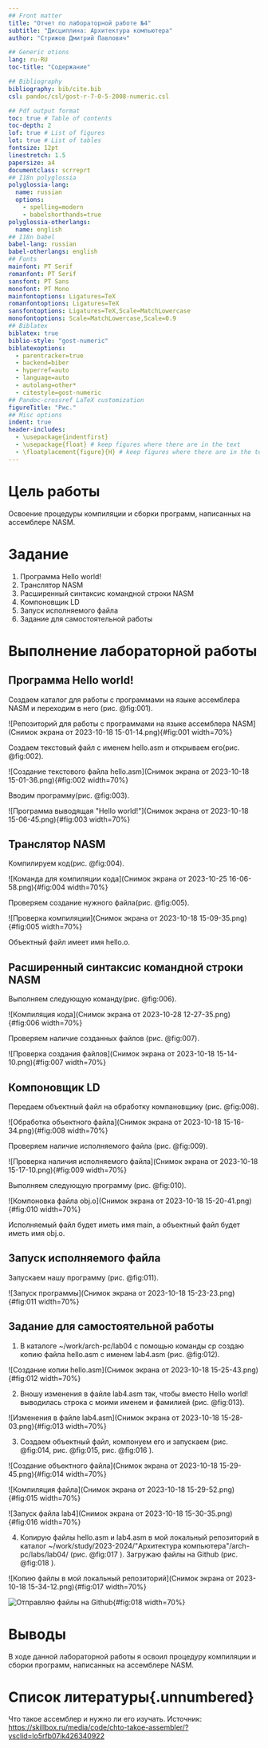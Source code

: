 ```yaml
---
## Front matter
title: "Отчет по лабораторной работе №4"
subtitle: "Дисциплина: Архитектура компьютера"
author: "Стрижов Дмитрий Павлович"

## Generic otions
lang: ru-RU
toc-title: "Содержание"

## Bibliography
bibliography: bib/cite.bib
csl: pandoc/csl/gost-r-7-0-5-2008-numeric.csl

## Pdf output format
toc: true # Table of contents
toc-depth: 2
lof: true # List of figures
lot: true # List of tables
fontsize: 12pt
linestretch: 1.5
papersize: a4
documentclass: scrreprt
## I18n polyglossia
polyglossia-lang:
  name: russian
  options:
	- spelling=modern
	- babelshorthands=true
polyglossia-otherlangs:
  name: english
## I18n babel
babel-lang: russian
babel-otherlangs: english
## Fonts
mainfont: PT Serif
romanfont: PT Serif
sansfont: PT Sans
monofont: PT Mono
mainfontoptions: Ligatures=TeX
romanfontoptions: Ligatures=TeX
sansfontoptions: Ligatures=TeX,Scale=MatchLowercase
monofontoptions: Scale=MatchLowercase,Scale=0.9
## Biblatex
biblatex: true
biblio-style: "gost-numeric"
biblatexoptions:
  - parentracker=true
  - backend=biber
  - hyperref=auto
  - language=auto
  - autolang=other*
  - citestyle=gost-numeric
## Pandoc-crossref LaTeX customization
figureTitle: "Рис."
## Misc options
indent: true
header-includes:
  - \usepackage{indentfirst}
  - \usepackage{float} # keep figures where there are in the text
  - \floatplacement{figure}{H} # keep figures where there are in the text
---
```


# Цель работы

Освоение процедуры компиляции и сборки программ, написанных на ассемблере NASM.


# Задание

1. Программа Hello world!
2. Транслятор NASM
3. Расширенный синтаксис командной строки NASM
4. Компоновщик LD
5. Запуск исполняемого файла
6. Задание для самостоятельной работы

# Выполнение лабораторной работы
## Программа Hello world!
Создаем каталог для работы с программами на языке ассемблера NASM и переходим в него (рис. @fig:001).

![Репозиторий для работы с программами на языке ассемблера NASM](Снимок экрана от 2023-10-18 15-01-14.png){#fig:001 width=70%}

Создаем текстовый файл с именем hello.asm и открываем его(рис. @fig:002).

![Создание текстового файла hello.asm](Снимок экрана от 2023-10-18 15-01-36.png){#fig:002 width=70%}


Вводим программу(рис. @fig:003).

![Программа выводящая "Hello world!"](Снимок экрана от 2023-10-18 15-06-45.png){#fig:003 width=70%}

## Транслятор NASM
Компилируем код(рис. @fig:004).

![Команда для компиляции кода](Снимок экрана от 2023-10-25 16-06-58.png){#fig:004 width=70%}

Проверяем создание нужного файла(рис. @fig:005).

![Проверка компиляции](Снимок экрана от 2023-10-18 15-09-35.png){#fig:005 width=70%}

Объектный файл имеет имя hello.o.
 
## Расширенный синтаксис командной строки NASM

Выполняем следующую команду(рис. @fig:006).

![Компиляция кода](Снимок экрана от 2023-10-28 12-27-35.png){#fig:006 width=70%}

Проверяем наличие созданных файлов (рис. @fig:007).

![Проверка создания файлов](Снимок экрана от 2023-10-18 15-14-10.png){#fig:007 width=70%}

## Компоновщик LD

Передаем объектный файл на обработку компановщику (рис. @fig:008).

![Обработка объектного файла](Снимок экрана от 2023-10-18 15-16-34.png){#fig:008 width=70%}

Проверяем наличие исполняемого файла (рис. @fig:009).

![Проверка наличия исполняемого файла](Снимок экрана от 2023-10-18 15-17-10.png){#fig:009 width=70%}

Выполняем следующую программу (рис. @fig:010).

![Компоновка файла obj.o](Снимок экрана от 2023-10-18 15-20-41.png){#fig:010 width=70%}

Исполняемый файл будет иметь имя main, а объектный файл будет иметь имя obj.o.

## Запуск исполняемого файла

Запускаем нашу программу (рис. @fig:011).

![Запуск программы](Снимок экрана от 2023-10-18 15-23-23.png){#fig:011 width=70%}

## Задание для самостоятельной работы
1. В каталоге ~/work/arch-pc/lab04 с помощью команды cp создаю копию файла hello.asm с именем lab4.asm (рис. @fig:012).

![Создание копии hello.asm](Снимок экрана от 2023-10-18 15-25-43.png){#fig:012 width=70%}

2. Вношу изменения в файле lab4.asm так, чтобы вместо Hello world! выводилась строка с моими именем и фамилией (рис. @fig:013).

![Изменения в файле lab4.asm](Снимок экрана от 2023-10-18 15-28-03.png){#fig:013 width=70%}

3. Создаем объектный файл, компонуем его и запускаем (рис. @fig:014, рис. @fig:015, рис. @fig:016 ).

![Создание объектного файла](Снимок экрана от 2023-10-18 15-29-45.png){#fig:014 width=70%}

![Компиляция файла](Снимок экрана от 2023-10-18 15-29-52.png){#fig:015 width=70%}

![Запуск файла lab4](Снимок экрана от 2023-10-18 15-30-35.png){#fig:016 width=70%}

4. Копирую файлы hello.asm и lab4.asm в мой локальный репозиторий в каталог ~/work/study/2023-2024/"Архитектура компьютера"/arch-pc/labs/lab04/ (рис. @fig:017 ). Загружаю файлы на Github (рис. @fig:018 ).

![Копию файлы в мой локальный репозиторий](Снимок экрана от 2023-10-18 15-34-12.png){#fig:017 width=70%}

![Отправляю файлы на Github](){#fig:018 width=70%} 
# Выводы

В ходе данной лабораторной работы я освоил процедуру компиляции и сборки программ, написанных на ассемблере NASM.

# Список литературы{.unnumbered}

Что такое ассемблер и нужно ли его изучать. Источник: https://skillbox.ru/media/code/chto-takoe-assembler/?ysclid=lo5rfb07ik426340922
